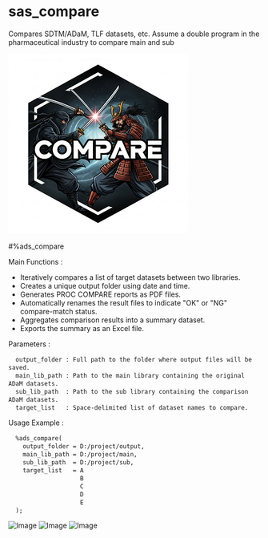 # sas_compare
Compares SDTM/ADaM, TLF datasets, etc. Assume a double program in the pharmaceutical industry to compare main and sub

![sas_compare](./sas_compare_small.png)  

#%ads_compare
 
 Main Functions  :
   - Iteratively compares a list of target datasets between two libraries.
   - Creates a unique output folder using date and time.
   - Generates PROC COMPARE reports as PDF files.
   - Automatically renames the result files to indicate "OK" or "NG" compare-match status.
   - Aggregates comparison results into a summary dataset.
   - Exports the summary as an Excel file.

 Parameters      :
 ~~~text
   output_folder : Full path to the folder where output files will be saved.
   main_lib_path : Path to the main library containing the original ADaM datasets.
   sub_lib_path  : Path to the sub library containing the comparison ADaM datasets.
   target_list   : Space-delimited list of dataset names to compare.
~~~

 Usage Example   :
 ~~~sas      
   %ads_compare(
     output_folder = D:/project/output,
     main_lib_path = D:/project/main,
     sub_lib_path  = D:/project/sub,
     target_list   = A
                     B
                     C
                     D
                     E
   );
~~~

<img width="610" height="327" alt="Image" src="https://github.com/user-attachments/assets/fad14b03-4467-4c2e-884f-2695d45146e1" />


<img width="1208" height="198" alt="Image" src="https://github.com/user-attachments/assets/e69b95dd-cea5-4249-b600-9e1143b65074" />


<img width="470" height="857" alt="Image" src="https://github.com/user-attachments/assets/da9e0b28-4269-42bc-8ee9-08a41c985e53" />
